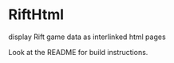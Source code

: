 # RiftHtml
display Rift game data as interlinked html pages

Look at the README for build instructions.
